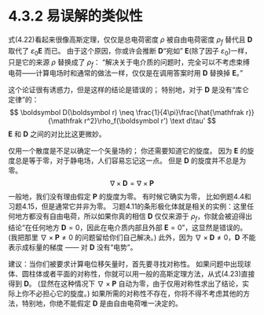 # 4.3.2 易误解的类似性

式(4.22)看起来很像高斯定理，仅仅是总电荷密度 $\rho$ 被自由电荷密度 $\rho_f$ 替代且 $\boldsymbol D$ 取代了 $\varepsilon_0 \boldsymbol E$ 而已。
由于这个原因，你或许会推断 $\boldsymbol D$“宛如” $\boldsymbol E$(除了因子 $\varepsilon_0$)一样，只是它的来源 $\rho$ 替换成了 $\rho_f$：
“解决关于电介质的问题时，完全可以不考虑束缚电荷——计算电场时和通常的做法一样，仅仅是在调用答案时用 $\boldsymbol D$ 替换掉 $\boldsymbol E$。”

这个论证很有诱惑力，但是这样的结论是错误的；
特别地，对于 $\boldsymbol D$ 是没有“库仑定律”的：
$$
  \boldsymbol D(\boldsymbol r) \neq \frac{1}{4\pi}\frac{\hat{\mathfrak r}}{\mathfrak r^2}\rho_f(\boldsymbol r') \text d\tau'
$$
$\boldsymbol E$ 和 $\boldsymbol D$ 之间的对比比这更微妙。

仅用一个散度是不足以确定一个矢量场的；
你还需要知道它的旋度。
因为 $\boldsymbol E$ 的旋度总是等于零，对于静电场，人们容易忘记这一点。
但是 $\boldsymbol D$ 的旋度并不总是为零。
$$
  \nabla \times \boldsymbol D = \nabla \times \boldsymbol P
  \tag{4.25}
$$
一般地，我们没有理由假定 $\boldsymbol P$ 的旋度为零。
有时候它确实为零， 比如例题4.4和习题4.15，但是通常它并非为零。
习题4.11的条形极化体就是相关的实例：这里任何地方都没有自由电荷，所以如果你真的相信 $\boldsymbol D$ 仅仅来源于 $\rho_f$，你就会被迫得出结论“在任何地方 $\boldsymbol D=0$，因此在电介质内部且外部 $\boldsymbol E=0$”，这显然是错误的。
(我把那里 $\nabla \times \boldsymbol P \neq 0$ 的问题留给你们自己解决。)
此外，因为 $\nabla \times \boldsymbol D \neq 0$，$\boldsymbol D$ 不能表示成标量的梯度 —— 对 $\boldsymbol D$ 没有“电势”。

建议：当你们被要求计算电位移矢量时，首先要寻找对称性。
如果问题中出现球体、圆柱体或者平面的对称性，你就可以用一般的高斯定理方法，从式(4.23)直接得到 $\boldsymbol D$。
(显然在这种情况下 $\nabla \times \boldsymbol P$ 自动为零，由于仅用对称性求出了结论，实际上你不必担心它的旋度。)
如果所需的对称性不存在，你将不得不考虑其他的方法，特别地，你绝不能假定 $\boldsymbol D$ 是由自由电荷唯一决定的。
